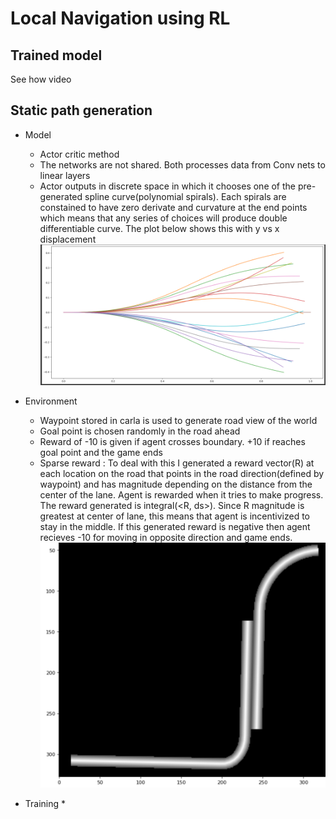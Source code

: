 # Local Navigation using RL

## Trained model
See how video 

## Static path generation
* Model
	* Actor critic method 
	* The networks are not shared. Both processes data from Conv nets to linear layers
	* Actor outputs in discrete space in which it chooses one of the pre-generated spline curve(polynomial spirals). Each spirals are constained to have zero derivate and curvature at the end points which means that any series of choices will produce double differentiable curve. The plot below shows this with y vs x displacement
	![img](../images/paths.png)


* Environment 
	* Waypoint stored in carla is used to generate road view of the world
	* Goal point is chosen randomly in the road ahead
	* Reward of -10 is given if agent crosses boundary. +10 if reaches goal point and the game ends 
	* Sparse reward : To deal with this I generated a reward vector(R) at each location on the road that points in the road direction(defined by waypoint) and has magnitude depending on the distance from the center of the lane. Agent is rewarded when it tries to make progress. The reward generated is integral(<R, ds>). Since R magnitude is greatest at center of lane, this means that agent is incentivized to stay in the middle. If this generated reward is negative then agent recieves -10 for moving in opposite direction and game ends.
	![img](../images/rw_field.png)


* Training
	* 
